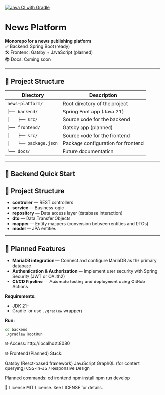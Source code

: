 [![Java CI with Gradle](https://github.com/rkonoplev/news-platform/actions/workflows/gradle-ci.yml/badge.svg)](https://github.com/rkonoplev/news-platform/actions/workflows/gradle-ci.yml)

# News Platform

**Monorepo for a news publishing platform**  
✅ Backend: Spring Boot (ready)  
🛠 Frontend: Gatsby + JavaScript (planned)  
📚 Docs: Coming soon

---

## 📂 Project Structure

| Directory              | Description                        |
|------------------------|------------------------------------|
| `news-platform/`       | Root directory of the project      |
| `├── backend/`         | Spring Boot app (Java 21)          |
| `│   ├── src/`         | Source code for the backend        |
| `├── frontend/`        | Gatsby app (planned)               |
| `│   ├── src/`         | Source code for the frontend       |
| `│   └── package.json` | Package configuration for frontend |
| `└── docs/`            | Future documentation               |


---

## 🚀 Backend Quick Start

## 📂 Project Structure

- **controller** — REST controllers
- **service** — Business logic
- **repository** — Data access layer (database interaction)
- **dto** — Data Transfer Objects
- **mapper** — Entity mappers (conversion between entities and DTOs)
- **model** — JPA entities

---

## 📌 Planned Features

- **MariaDB integration** — Connect and configure MariaDB as the primary database
- **Authentication & Authorization** — Implement user security with Spring Security (JWT or OAuth2)
- **CI/CD Pipeline** — Automate testing and deployment using GitHub Actions

**Requirements:**
- JDK 21+
- Gradle (or use `./gradlew` wrapper)

**Run:**
```bash
cd backend
./gradlew bootRun
```
🌐 Access: http://localhost:8080

🌐 Frontend (Planned)
Stack:

Gatsby (React-based framework)
JavaScript
GraphQL (for content querying)
CSS-in-JS / Responsive Design

Planned commands:
cd frontend
npm install
npm run develop

📜 License
MIT License. See LICENSE for details.


